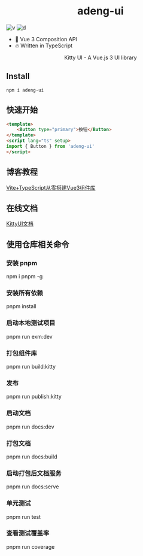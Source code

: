 <h1 align="center">
    adeng-ui
</h1>

![v](https://img.shields.io/npm/v/adeng-ui)
![d](https://img.shields.io/npm/dt/adeng-ui)



* 💪 Vue 3 Composition API
* 🔥 Written in TypeScript

<p align="center">Kitty UI - A Vue.js 3 UI library</p>

## Install
```
npm i adeng-ui
```

## 快速开始

```html
<template>
    <Button type="primary">按钮</Button>
</template>
<script lang="ts" setup>
import { Button } from 'adeng-ui'
</script>
```

## 博客教程

[Vite+TypeScript从零搭建Vue3组件库](https://juejin.cn/column/7118932817119019015)

## 在线文档

[KittyUI文档](https://geeksdidi.gitee.io/kittyui/)

## 使用仓库相关命令

### 安装 pnpm

npm i pnpm -g

### 安装所有依赖

pnpm install

### 启动本地测试项目

pnpm run exm:dev

### 打包组件库

pnpm run build:kitty

### 发布

pnpm run publish:kitty

### 启动文档

pnpm run docs:dev

### 打包文档

pnpm run docs:build

### 启动打包后文档服务

pnpm run docs:serve

### 单元测试

pnpm run test

### 查看测试覆盖率

pnpm run coverage
